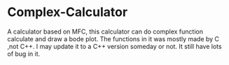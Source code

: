 # Complex-Calculator
A calculator based on MFC, this calculator can do complex function calculate and draw a bode plot.
The functions in it was mostly made by C ,not C++.
I may update it to a C++ version someday or not.
It still have lots of bug in it.
